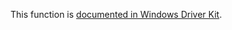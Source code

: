 This function is [documented in Windows Driver Kit](https://learn.microsoft.com/en-us/windows-hardware/drivers/ddi/wdm/nf-wdm-rtlutf8stringtounicodestring).
